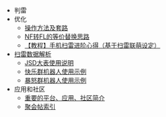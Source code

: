 - 判雷
- 优化
  - [操作方法及套路](https://github.com/putianyi889/Minesweeper-makes-me-happy/wiki/%E6%93%8D%E4%BD%9C%E6%96%B9%E6%B3%95%E5%8F%8A%E5%A5%97%E8%B7%AF)
  - [NF转FL的等价替换思路](https://github.com/putianyi889/Minesweeper-makes-me-happy/wiki/NF转FL的等价替换思路)
  - [【教程】手机扫雷进阶心得（基于扫雷联萌设定）](https://github.com/putianyi889/Minesweeper-makes-me-happy/wiki/%E3%80%90%E6%95%99%E7%A8%8B%E3%80%91%E6%89%8B%E6%9C%BA%E6%89%AB%E9%9B%B7%E8%BF%9B%E9%98%B6%E5%BF%83%E5%BE%97%EF%BC%88%E5%9F%BA%E4%BA%8E%E6%89%AB%E9%9B%B7%E8%81%94%E8%90%8C%E8%AE%BE%E5%AE%9A%EF%BC%89)
- [扫雷数据解析](https://github.com/putianyi889/Minesweeper-makes-me-happy/wiki/%E6%89%AB%E9%9B%B7%E6%95%B0%E6%8D%AE%E8%A7%A3%E6%9E%90)
  - [JSD大表使用说明](https://github.com/putianyi889/Minesweeper-makes-me-happy/wiki/JSD%E5%A4%A7%E8%A1%A8%E4%BD%BF%E7%94%A8%E8%AF%B4%E6%98%8E)
  - [快乐群机器人使用示例](https://github.com/putianyi889/Minesweeper-makes-me-happy/wiki/%E5%BF%AB%E4%B9%90%E7%BE%A4%E6%9C%BA%E5%99%A8%E4%BA%BA%E4%BD%BF%E7%94%A8%E7%A4%BA%E4%BE%8B)
  - [暴怒群机器人使用示例](https://github.com/putianyi889/Minesweeper-makes-me-happy/wiki/%E6%9A%B4%E6%80%92%E7%BE%A4%E6%9C%BA%E5%99%A8%E4%BA%BA%E4%BD%BF%E7%94%A8%E7%A4%BA%E4%BE%8B)
- 应用和社区
  - [重要的平台、应用、社区简介](https://github.com/putianyi889/Minesweeper-makes-me-happy/wiki/%E9%87%8D%E8%A6%81%E7%9A%84%E5%B9%B3%E5%8F%B0%E3%80%81%E5%BA%94%E7%94%A8%E3%80%81%E7%A4%BE%E5%8C%BA%E7%AE%80%E4%BB%8B)
  - [聚会帖索引](https://github.com/putianyi889/Minesweeper-makes-me-happy/wiki/%E8%81%9A%E4%BC%9A%E5%B8%96%E7%B4%A2%E5%BC%95)